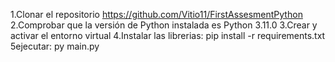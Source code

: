 1.Clonar el repositorio https://github.com/Vitio11/FirstAssesmentPython
2.Comprobar que la versión de Python instalada es Python 3.11.0
3.Crear y activar el entorno virtual
4.Instalar las librerias: pip install -r requirements.txt
5ejecutar: py main.py

